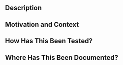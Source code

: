 <!--- Provide a general summary of the changes in the Title above -->
## Description
<!--- Describe the changes in detail -->


## Motivation and Context
<!--- Why is this change required? What problem does it solve? -->
<!--- If it fixes an open issue, please link to the issue here. -->


## How Has This Been Tested?
<!--- Please describe in detail how you tested your changes. -->
<!--- Include details of your testing environment, and the tests you ran to -->
<!--- see how your change affects other areas of the code, etc. -->


## Where Has This Been Documented?
<!--  Include where the changes made have been documented. -->
<!--  This can simply be  a comment in the code or updating a docstring -->


<!--
## Screenshots (if appropriate):
-->
